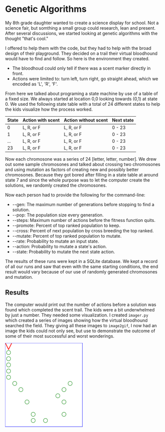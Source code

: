# Genetic Algorithms
My 8th grade daughter wanted to create a science display for school. Not a science fair, but somthing a small group could research, lean and present. After several discussions, we started looking at genetic algorithms with the thought "that's cool."

I offered to help them with the code, but they had to help with the broad design of their playground.  They decided on a trail their virtual bloodhound would have to find and follow. So here is the environment they created.

 * The bloodhoud could only tell if there was a scent marker directly in front.
 * Actions were limited to: turn left, turn right, go straight ahead, which we encoded as 'L', 'R', 'F'.

From here we talked about programing a state machine by use of a table of a fixed size.  We always started at location 0,0 looking towards (0,1) at state 0.  We used the following state table with a total of 24 different states to help the kids visualize how the process worked.

State | Action with scent | Action without scent | Next state
------|-------------------|----------------------|-----------
 0    | L, R, or F        | L, R, or F           | 0 - 23
 1    | L, R, or F        | L, R, or F           | 0 - 23
 ...  | L, R, or F        | L, R, or F           | 0 - 23
 23   | L, R, or F        | L, R, or F           | 0 - 23

Now each chromosone was a series of 24 [letter, letter, number]. We drew out some sample chromosones and talked about crossing two chromosones and using mutation as factors of creating new and possibly better chromosones.  Because they got bored after filling in a
state table at around state 7 and since the whole purpose was to let the computer create the solutions, we randomly created the chromosones.

Now each person had to provide the following for the command-line:

 * --gen: The maximum number of generations before stopping to find a solution.
 * --pop: The population size every generation.
 * --steps: Maximum number of actions before the fitness function quits.
 * --promote: Percent of top ranked population to keep.
 * --cross: Percent of next population by cross breeding the top ranked.
 * --mutate: Percent of top ranked population to mutate.
 * --rate: Probability to mutate an input state.
 * --action: Probability to mutate a state's action.
 * --state: Probability to mutate the next state action.

The results of these runs were kept in a SQLite database.  We kept a record of all our runs and saw that even with the same starting conditions, the end result would vary because of our use of randomly generated chromosones and mutation.

## Results

The computer would print out the number of actions before a solution was found which completed the scent trail.  The kids were a bit underwhelmed by just a number.  They needed some visualization.  I created `imager.py` which created a series of images showing how the
virtual bloodhound searched the field. They giving all these images to `image2gif`, I now had an image the kids could not only see, but use to demonstrate the outcome of some of their most successful and worst wonderings.

![48 state run](web/images/clinton48-id326.gif)
